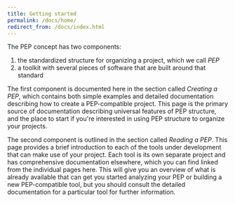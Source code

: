 ```yaml
---
title: Getting started
permalink: /docs/home/
redirect_from: /docs/index.html
---
```


The PEP concept has two components: 

1. the standardized structure for organizing a project, which we call *PEP*
2. a toolkit with several pieces of software that are built around that standard

The first component is documented here in the section called *Creating a PEP*, which contains both simple examples and detailed documentation describing how to create a PEP-compatible project. This page is the primary source of documentation describing universal features of PEP structure, and the place to start if you're interested in using PEP structure to organize your projects.

The second component is outlined in the section called *Reading a PEP*. This page provides a brief introduction to each of the tools under development that can make use of your project. Each tool is its own separate project and has comprehensive documentation elsewhere, which you can find linked from the individual pages here. This will give you an overview of what is already available that can get you started analyzing your PEP or building a new PEP-compatible tool, but you should consult the detailed documentation for a particular tool for further information.


<!-- 
Creating a PEP
- A simple project example
- Annotation sheet
- Project config

Reading a PEP
- R package
- Python package
- Real-world examples
- Tools using PEP

Reference documentation
 -->
